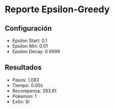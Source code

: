 # Reporte Epsilon-Greedy
## Configuración
- Epsilon Start: 0.1
- Epsilon Min: 0.01
- Epsilon Decay: 0.9999

## Resultados
- Pasos: 1,083
- Tiempo: 0.00s
- Recompensa: 283.81
- Pokemon: 1
- Exito: SI
